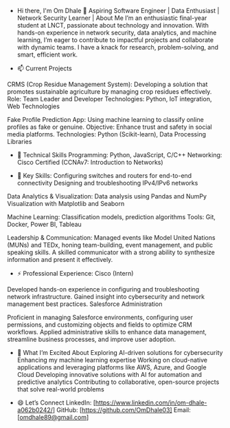 -  Hi there, I'm Om Dhale 👋
Aspiring Software Engineer | Data Enthusiast | Network Security Learner | 
About Me
I’m an enthusiastic final-year student at LNCT, passionate about technology and innovation. With hands-on experience in network security, data analytics, and machine learning, I’m eager to contribute to impactful projects and collaborate with dynamic teams. I have a knack for research, problem-solving, and smart, efficient work.

- 📫 Current Projects

CRMS (Crop Residue Management System):
Developing a solution that promotes sustainable agriculture by managing crop residues effectively.
Role: Team Leader and Developer
Technologies: Python, IoT integration, Web Technologies

Fake Profile Prediction App:
Using machine learning to classify online profiles as fake or genuine.
Objective: Enhance trust and safety in social media platforms.
Technologies: Python (Scikit-learn), Data Processing Libraries

- 💞️ Technical Skills
Programming: Python, JavaScript, C/C++
Networking: Cisco Certified (CCNAv7: Introduction to Networks)

- 🌱 Key Skills:
Configuring switches and routers for end-to-end connectivity
Designing and troubleshooting IPv4/IPv6 networks

Data Analytics & Visualization:
Data analysis using Pandas and NumPy
Visualization with Matplotlib and Seaborn

Machine Learning:
Classification models, prediction algorithms
Tools: Git, Docker, Power BI, Tableau

Leadership & Communication:
Managed events like Model United Nations (MUNs) and TEDx, honing team-building, event management, and public speaking skills.
A skilled communicator with a strong ability to synthesize information and present it effectively.

- ⚡ Professional Experience:
Cisco (Intern)

Developed hands-on experience in configuring and troubleshooting network infrastructure.
Gained insight into cybersecurity and network management best practices.
Salesforce Administration

Proficient in managing Salesforce environments, configuring user permissions, and customizing objects and fields to optimize CRM workflows.
Applied administrative skills to enhance data management, streamline business processes, and improve user adoption.

- 👀 What I’m Excited About
Exploring AI-driven solutions for cybersecurity
Enhancing my machine learning expertise
Working on cloud-native applications and leveraging platforms like AWS, Azure, and Google Cloud
Developing innovative solutions with AI for automation and predictive analytics
Contributing to collaborative, open-source projects that solve real-world problems

- 😄 Let’s Connect
LinkedIn: [https://www.linkedin.com/in/om-dhale-a062b0242/]
GitHub: [https://github.com/OmDhale03]
Email: [omdhale89@gmail.com]


<!---
OmDhale03/OmDhale03 is a ✨ special ✨ repository because its `README.md` (this file) appears on your GitHub profile.
You can click the Preview link to take a look at your changes.
--->
